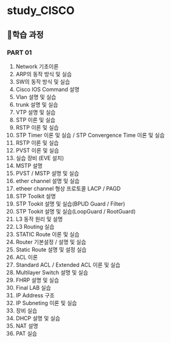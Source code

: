 # study_CISCO

## :paperclip:학습 과정
 ### **PART 01**
1. Network 기초이론
2. ARP의 동작 방식 및 실습
3. SW의 동작 방식 및 실습
4. Cisco IOS Command 설명
5. Vlan 설명 및 실습
6. trunk 설명 및 실습
7. VTP 설명 및 실습
8. STP 이론 및 실습
9. RSTP 이론 및 실습
10. STP Timer 이론 및 실습 / STP Convergence Time 이론 및 실습
11. RSTP 이론 및 실습
12. PVST 이론 및 실습
13. 실습 장비 (EVE 설치)
14. MSTP 설명
15. PVST / MSTP 설명 및 실습
16. ether channel 설명 및 실습
17. etheer channel 형상 프로토콜 LACP / PAGD
18. STP Toolkit 설명
19. STP Tookit 설명 및 실습(BPUD Guard / Filter)
20. STP Tookit 설명 및 실습(LoopGuard / RootGuard)
21. L3 동작 원리 및 설명
22. L3 Routing 실습
23. STATIC Route 이론 및 실습
24. Router 기본설정 / 설명 및 실습
25. Static Route 설명 및 설정 실습
26. ACL 이론
27. Standard ACL / Extended ACL 이론 및 실습
28. Multilayer Switch 설명 및 실습
29. FHRP 설명 및 실습
30. Final LAB 실습
31. IP Address 구조
32. IP Subneting 이론 및 실습
33. 장비 실습
34. DHCP 설명 및 실습
35. NAT 설명
36. PAT 실습


